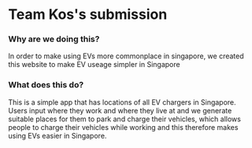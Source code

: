 # Team Kos's submission

### Why are we doing this?

In order to make using EVs more commonplace in singapore, we created this website to make EV useage simpler in Singapore

### What does this do?

This is a simple app that has locations of all EV chargers in Singapore. Users input where they work and where they live at and we generate suitable places for them to park and charge their vehicles, which allows people to charge their vehicles while working and this therefore makes using EVs easier in Singapore.
